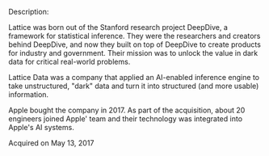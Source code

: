 Description:

Lattice was born out of the Stanford research project DeepDive, a framework for statistical inference. They were the researchers and creators behind DeepDive, and now they built on top of DeepDive to create products for industry and government. Their mission was to unlock the value in dark data for critical real-world problems.

Lattice Data was a company that applied an AI-enabled inference engine to take unstructured, "dark" data and turn it into structured (and more usable) information.

Apple bought the company in 2017. As part of the acquisition, about 20 engineers joined Apple' team and their technology was integrated into Apple's AI systems.

Acquired on May 13, 2017